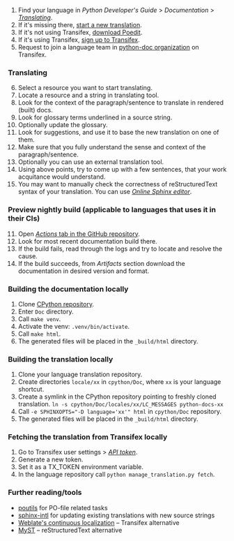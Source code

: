 1. Find your language in *Python Developer's Guide* > *Documentation* >
   [*Translating*](https://devguide.python.org/documentation/translating/).
2. If it's missing there, [start a new translation](https://devguide.python.org/documentation/translating/#starting-a-new-translation).
3. If it's not using Transifex, [download Poedit](https://poedit.net/download).
4. If it's using Transifex, [sign up to Transifex](https://www.transifex.com/signup/).
5. Request to join a language team in [python-doc organization](https://www.transifex.com/python-doc/) on Transifex.

### Translating
6. Select a resource you want to start translating.
7. Locate a resource and a string in translating tool.
7. Look for the context of the paragraph/sentence to translate in rendered (built) docs.
8. Look for glossary terms underlined in a source string.
9. Optionally update the glossary.
10. Look for suggestions, and use it to base the new translation on one of them.
11. Make sure that you fully understand the sense and context of the paragraph/sentence.
12. Optionally you can use an external translation tool.
11. Using above points, try to come up with a few sentences, that your work acquitance would understand.
13. You may want to manually check the correctness of reStructuredText syntax of your translation. You can use [*Online Sphinx editor*](https://livesphinx.herokuapp.com/).

### Preview nightly build (applicable to languages that uses it in their CIs)
11. Open [*Actions* tab in the GitHub repository](https://github.com/python/python-docs-pl/actions/).
12. Look for most recent documentation build there.
13. If the build fails, read through the logs and try to locate and resolve the cause.
13. If the build succeeds, from *Artifacts* section download the documentation in desired version and format.

### Building the documentation locally
1. Clone [CPython repository](https://github.com/python/cpython).
2. Enter `Doc` directory.
3. Call `make venv`.
4. Activate the venv: `.venv/bin/activate`.
5. Call `make html`.
6. The generated files will be placed in the `_build/html` directory.

### Building the translation locally
1. Clone your language translation repository.
2. Create directories `locale/xx` in `cpython/Doc`, where `xx` is your language shortcut.
3. Create a symlink in the CPython repository pointing to freshly cloned translation. `ln -s cpython/Doc/locales/xx/LC_MESSAGES python-docs-xx`
4. Call `-e SPHINXOPTS="-D language='xx'" html` in `cpython/Doc` repository.
5. The generated files will be placed in the `_build/html` directory.

### Fetching the translation from Transifex locally
1. Go to Transifex user settings > [*API token*](https://www.transifex.com/user/settings/api/).
2. Generate a new token.
3. Set it as a TX_TOKEN environment variable.
4. In the language repository call `python manage_translation.py fetch`.

### Further reading/tools
* [poutils](https://github.com/afpy/poutils) for PO-file related tasks
* [sphinx-intl](https://www.sphinx-doc.org/en/master/usage/advanced/intl.html#translating-with-sphinx-intl) for updating existing translations with new source strings
* [Weblate's continuous localization](https://docs.weblate.org/en/latest/admin/continuous.html) – Transifex alternative
* [MyST](https://myst-parser.readthedocs.io/en/latest/) – reStructuredText alternative
